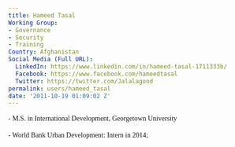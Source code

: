 ```yaml
---
title: Hameed Tasal
Working Group:
- Governance
- Security
- Training
Country: Afghanistan
Social Media (Full URL):
  LinkedIn: https://www.linkedin.com/in/hameed-tasal-1711333b/
  Facebook: https://www.facebook.com/hameedtasal
  Twitter: https://twitter.com/Jalalagood
permalink: users/hameed_tasal
date: '2011-10-19 01:09:02 Z'
---
```

<p><span style="font-family: Georgia, 'Times New Roman', serif; font-size: 14px; line-height: 19.6000003814697px;">- M.S. in International Development, Georgetown University</span></p><p><span style="font-family: Georgia, 'Times New Roman', serif; font-size: 14px; line-height: 19.6000003814697px;">- World Bank Urban Development: Intern in 2014;</span></p>
